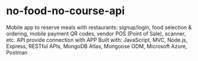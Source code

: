 # no-food-no-course-api
Mobile app to reserve meals with restaurants: signup/login, food selection & ordering, mobile payment QR codes, vendor POS (Point of Sale), scanner, etc.
API provide connection with APP
Built with: JavaScript, MVC, Node.js, Express, RESTful APIs, MongoDB Atlas, Mongoose ODM, Microsoft Azure, Postman
